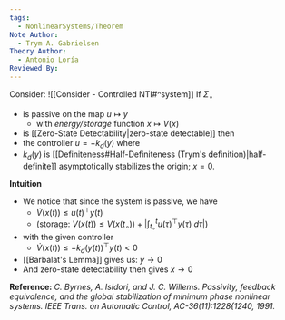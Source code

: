 ```yaml
---
tags:
  - NonlinearSystems/Theorem
Note Author:
  - Trym A. Gabrielsen
Theory Author:
  - Antonio Loría
Reviewed By:
---
```

Consider: ![[Consider - Controlled NTI#^system]]
If $\Sigma_\circ$
- is passive on the map $u \mapsto y$
	- with *energy/storage* function $x\mapsto V(x)$
- is [[Zero-State Detectability|zero-state detectable]]
then
- the controller $u = -k_d(y)$
where
- $k_d(y)$ is [[Definiteness#Half-Definiteness (Trym's definition)|half-definite]]
asymptotically stabilizes the origin; $x=0$.


**Intuition**
- We notice that since the system is passive, we have
	- $\dot{V}(x(t)) \leq u(t)^\top y(t)$ 
	- (storage: $V(x(t)) \leq V(x(t_\circ)) + \big|\int_{t_\circ}^t u(\tau)^\top y(\tau) ~d\tau\big|$)
- with the given controller
	- $\dot{V}(x(t)) \leq -k_d(y(t))^\top y(t) < 0$ 
- [[Barbalat's Lemma]] gives us: $y\rightarrow0$
- And zero-state detectability then gives $x\rightarrow0$


**Reference:** 
*C. Byrnes, A. Isidori, and J. C. Willems. Passivity, feedback equivalence, and the*
*global stabilization of minimum phase nonlinear systems. IEEE Trans. on Automatic*
*Control, AC-36(11):1228{1240, 1991.*